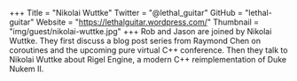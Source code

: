 +++
Title = "Nikolai Wuttke"
Twitter = "@lethal_guitar"
GitHub = "lethal-guitar"
Website = "https://lethalguitar.wordpress.com/"
Thumbnail = "img/guest/nikolai-wuttke.jpg"
+++
Rob and Jason are joined by Nikolai Wuttke. They first discuss a blog post series from Raymond Chen on coroutines and the upcoming pure virtual C++ conference. Then they talk to Nikolai Wuttke about Rigel Engine, a modern C++ reimplementation of Duke Nukem II.
